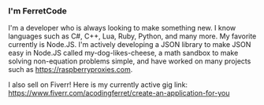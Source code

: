 ### I'm FerretCode

I'm a developer who is always looking to make something new. I know languages such as C#, C++, Lua, Ruby, Python, and many more. My favorite currently is Node.JS.
I'm actively developing a JSON library to make JSON easy in Node.JS called my-dog-likes-cheese, a math sandbox to make solving non-equation problems simple, and have worked on many projects such as https://raspberryproxies.com.

I also sell on Fiverr! Here is my currently active gig link:
https://www.fiverr.com/acodingferret/create-an-application-for-you
